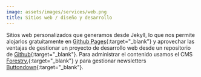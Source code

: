 ```yaml
---
image: assets/images/services/web.png
title: Sitios web / diseño y desarrollo
---
```

Sitios web personalizados que generamos desde Jekyll, lo que nos permite alojarlos gratuitamente en [Github Pages](https://pages.github.com/){:target="_blank"} y aprovechar las ventajas de gestionar un proyecto de desarrollo web desde un repositorio de [Github](https://github.com/){:target="_blank"}. Para administrar el contenido usamos el CMS [Forestry,](https://forestry.io/){:target="_blank"} y para gestionar newsletters [Buttondown](https://buttondown.email/){:target="_blank"}.
